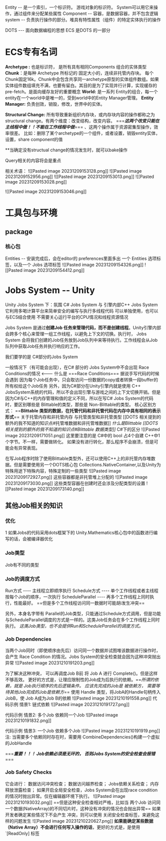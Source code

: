 Entity  -- 是一个索引，一个标识符。 游戏对象的标识符。 System可以用它来操作，通过组件来分配某些属性
Component -- 容器，是数据容器，并不包含逻辑
system -- 负责执行操作的部分。堆具有特性属性（组件）的特定实体执行的操作

DOTS --- 面向数据编程的思想
ECS 是DOTS 的一部分


# ECS专有名词

**Archetype :** 也是标识符， 是所有具有相同Components 组合的实体类型
**Chunk**：是每种 Archetype 所标记的 固定大小的，连续非托管内存块。 每个Chunk固定16k。Chunk中会包含共享同一archetype原型的实体组件数组。如果实体组件数组填充不满，也要有留白。其目的是为了实现并行计算，实现缓存的 pre-fetch。是面向缓存友好的重要概念
**World:** 是一系列 Entity的组合，每一个entity在一个world中是唯一的，受到world中的Entity Manager管理。
**Entity Manager:** 负责创效，销毁，修改，世界中的实体。

**Structural Change:**  所有导致重新组织内存块，或内存块内容的操作都称之为structural change。有两个维度：改变结构，改变内容。 ===***这两个改变只能在主线程中做！！不能在工作线程中做***=== 、这两个操作属于资源密集型操作，效率很差。 比如：删除了某个archetype的一个组件，或者设置，销毁entity实体，设置，share component的值

**当确定没有structual change的情况发生时，就可以bake操作

Query相关的内容将会是重点

相关术语：
![[Pasted image 20231209153128.png]]
![[Pasted image 20231209152956.png]]
![[Pasted image 20231209153013.png]]
![[Pasted image 20231209153028.png]]

![[Pasted image 20231209153046.png]]

# 工具包与环境

## package
### 核心包
Entities -- 安装完成后，会在editor的 preferences里面多出 一个 Entities 选项标签，以及一个 Jobs 选项标签
![[Pasted image 20231209154326.png]]
![[Pasted image 20231209154412.png]]



# Jobs System -- Unity

Unity Jobs System 下：氛围 C# Jobs System 与 引擎内部C++ Jobs System
它利用多喝计算平台来简单安全的编写与执行多线程代码
可以单独使用，也可以与ECS结合使用
不需要关心运行平台的CPU情况和线程资源情况

Jobs System 是通过**创建Job 任务来管理代码，而不是创建线程**。Unity引擎内部会跨多个核心来管理一组工作线程，以避免上下文的切换。执行时， Jobs System 会将我们创建的Job任务放到Job队列中来等待执行。工作线程会从Job队列中获取Job任务并执行响应的工作。

我们要学的是 C#部分的Jobs System

一般情况下（有可能会出现），在C# 部分的 Jobs System中不会出现
Race Conditions的情况  <--- 什么是 ===Race Conditions=== 据说手写代码的时候会遇到
因为每个Job任务中，只会取访问一份数据的copy或者转换一段buffer的所有权给这个Job任务
另外，因为C#部分在Unity引擎内就是使用 C++ JobsSystem系统的代码，所以不会出现引擎与游戏之间的上下文切换开销。但是因为C#与C++的内存管理和值的定义不同，所以在写C# Jobs System的代码时，要区别哪些是 Blittable的类型，那些是 Non-Blittable的类型。
核心区别方式：
==**Blittable 类型的数据，在托管代码和非托管代码在内存中具有相同的表示形式**==
关于托管内存和非托管内存 与托管类型和非托管类型 [[DOTS 相关提到的额外的我不知道的知识点#托管堆数据和非托管堆数据]]
*什么是Blittable [[DOTS 相关提到的额外的我不知道的知识点#Blittable 数据类型]]*
C#下的区分
![[Pasted image 20231209171051.png]]
这里要注意的是 C#中的 bool 占4个自建 C++中1个字节。不一样，需要做转化。 如果没有进行转化，那么程序不会崩溃，但是可能会有异常表现。

在写Job程序时除了使用Blittable类型外，还可以使用C++上的非托管内存堆数据。但是需要使用另一个DOTS核心包 Collections.NativeContainer,以及Unity为特殊用途下特殊内容，特殊定制的一些类型
![[Pasted image 20231209172927.png]]
这些容器都是非托管堆上分配的
![[Pasted image 20231209173030.png]]
这些类型容器在创建时还会涉及分配类型的设置
![[Pasted image 20231209173140.png]]

## 其他Job相关的知识

### 优化
1 如果Jobs的代码采用dots框架下的 Unity.Mathematics核心包中的函数进行编写的话，会被编译器优化

### Job类型
Job有不同的类型

### Job的调度方式
Run方式 ---- 主线程立即顺序执行
Schedule方式 ---- 单个工作线程或者主线程按每个Job的顺序，一次执行
ScheduleParallel ---- 再多个工作线程上同时执行，性能最好。 ==但是多个工作线程访问同一数据时可能胡i发生冲突==

另外，本身名字带有 Parallel的Job类型，只能通过Schedule方式调用，但是功能与ScheduleParallel调度的方式是一样的。这类Job任务会在多个工作线程上同时执行。 *这类Job类型，也不会提供Run和ScheduleParallel的调度方式。*

### Job Dependencies
当两个Job同时（即使顺序由先后）访问同一个数据并试图堆该数据进行操作时，会产生 Race Condition 的情况。Jobs System的安全检查就会因为这种冲突抛出异常
![[Pasted image 20231210191203.png]]

为了解决这种冲突， 可以再调度Job B前 将 Job A 进行 Complete()。但是这样不够高效。
更好的方式是，让理应限制性的Job成为后执行的依赖。==*所谓的依赖，就是 Job执行顺序的先后逻辑条件。 应该先完成的Job是 被依赖方， 需要等待其他Job完成的Job是依赖方*==
使用 Handle 类型，将JobA的Handle句柄传入 JobB，使 Job A成为Job B的依赖
![[Pasted image 20231210191558.png]]
代码示例 情景1: 链式依赖
![[Pasted image 20231210191727.png]]

代码示例 情景2: 多个Job 依赖同一个Job
![[Pasted image 20231210191832.png]]

代码示例 情景3: 一个Job 依赖多个Job
![[Pasted image 20231210191919.png]]
注: 当需要多个依赖同时存在时，需要用 CombineDependencies()构建一个虚拟的JobHandle

===***重要！！！
Job依赖必须是无环的， 否则Jobs System的安全检查会报错***===

### Job Safety Checks
它会进行：
数据访问冲突检查；
数据访问越界检查；
Jobs依赖关系检查；
内存释放泄露检查；
如果开启全局安全检查，Jobs System会在出现race condition的情况时抛出异常。仅在编辑器环境下执行。
![[Pasted image 20231210193032.png]]
==但是这种安全检查相对严格，比如当 两个Job 访问同一个数据(NativeArray)的不同切片时，这种没有冲突的情况也会抛出异常==
如果开发者确定某些情况下不会产生 冲突，则可以使用 关闭安全检查标签，来避免这样的问题发生
![[Pasted image 20231210220627.png]]
**如果能确定某些数据（Native Array）不会进行任何写入操作的话**，更好的方式是，是使用 `[ReadOnly] 标签
